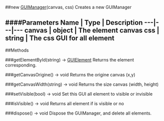 ##new [GUIManager](#)(canvas, css)
Creates a new GUIManager

####Parameters
Name | Type | Description
---|---|---
**canvas** | object | The element canvas
**css** | string | The css GUI for all element
---

##Methods

###getElementById(string) → [GUIElement]()
Returns the element corresponding.

###getCanvasOrigine() → void
Returns the origine canvas (x,y)

###getCanvasWidth(string) → void
Returns the size canvas (width, height)

###setVisible(bool) → void
Set this GUI all element to visible or invisible

###isVisible() → void
Returns all element if is visible or no

###dispose() → void
Dispose the GUIManager, and delete all elements.
